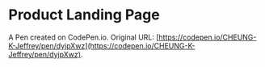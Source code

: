 # Product Landing Page

A Pen created on CodePen.io. Original URL: [https://codepen.io/CHEUNG-K-Jeffrey/pen/dyjpXwz](https://codepen.io/CHEUNG-K-Jeffrey/pen/dyjpXwz).

